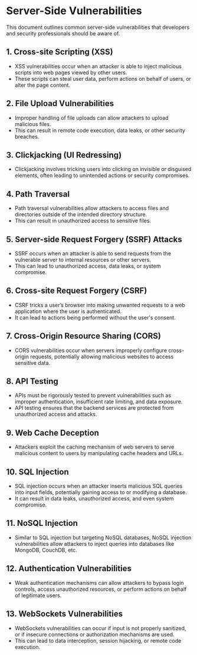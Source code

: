 # Server-Side Vulnerabilities

This document outlines common server-side vulnerabilities that developers and security professionals should be aware of.

## 1. Cross-site Scripting (XSS)
- XSS vulnerabilities occur when an attacker is able to inject malicious scripts into web pages viewed by other users.
- These scripts can steal user data, perform actions on behalf of users, or alter the page content.

## 2. File Upload Vulnerabilities
- Improper handling of file uploads can allow attackers to upload malicious files.
- This can result in remote code execution, data leaks, or other security breaches.

## 3. Clickjacking (UI Redressing)
- Clickjacking involves tricking users into clicking on invisible or disguised elements, often leading to unintended actions or security compromises.

## 4. Path Traversal
- Path traversal vulnerabilities allow attackers to access files and directories outside of the intended directory structure.
- This can result in unauthorized access to sensitive files.

## 5. Server-side Request Forgery (SSRF) Attacks
- SSRF occurs when an attacker is able to send requests from the vulnerable server to internal resources or other servers.
- This can lead to unauthorized access, data leaks, or system compromise.

## 6. Cross-site Request Forgery (CSRF)
- CSRF tricks a user’s browser into making unwanted requests to a web application where the user is authenticated.
- It can lead to actions being performed without the user's consent.

## 7. Cross-Origin Resource Sharing (CORS)
- CORS vulnerabilities occur when servers improperly configure cross-origin requests, potentially allowing malicious websites to access sensitive data.

## 8. API Testing
- APIs must be rigorously tested to prevent vulnerabilities such as improper authentication, insufficient rate limiting, and data exposure.
- API testing ensures that the backend services are protected from unauthorized access and attacks.

## 9. Web Cache Deception
- Attackers exploit the caching mechanism of web servers to serve malicious content to users by manipulating cache headers and URLs.

## 10. SQL Injection
- SQL injection occurs when an attacker inserts malicious SQL queries into input fields, potentially gaining access to or modifying a database.
- It can result in data leaks, unauthorized access, and even system compromise.

## 11. NoSQL Injection
- Similar to SQL injection but targeting NoSQL databases, NoSQL injection vulnerabilities allow attackers to inject queries into databases like MongoDB, CouchDB, etc.

## 12. Authentication Vulnerabilities
- Weak authentication mechanisms can allow attackers to bypass login controls, access unauthorized resources, or perform actions on behalf of legitimate users.

## 13. WebSockets Vulnerabilities
- WebSockets vulnerabilities can occur if input is not properly sanitized, or if insecure connections or authorization mechanisms are used.
- This can lead to data interception, session hijacking, or remote code execution.
